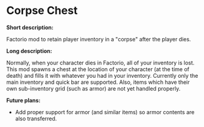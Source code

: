 # Corpse Chest

**Short description:**

Factorio mod to retain player inventory in a "corpse" after the player dies.

**Long description:**

Normally, when your character dies in Factorio, all of your inventory is lost. This mod spawns a chest at the location of your character (at the time of death) and fills it with whatever you had in your inventory. Currently only the main inventory and quick bar are supported. Also, items which have their own sub-inventory grid (such as armor) are not yet handled properly.

**Future plans:**

- Add proper support for armor (and similar items) so armor contents are also transferred.